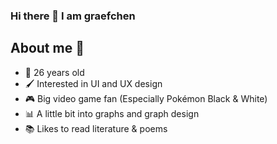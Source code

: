 ### Hi there 👋 I am graefchen

## About me 📝

- 🎉 26 years old
- 🖌️ Interested in UI and UX design
- 🎮 Big video game fan (Especially Pokémon Black & White)
- 📊 A little bit into graphs and graph design
- 📚 Likes to read literature & poems

<!--
**graefchen/graefchen** is a ✨ _special_ ✨ repository because its `README.md` (this file) appears on your GitHub profile.

Here are some ideas to get you started:

- 🔭 I’m currently working on ...
- 🌱 I’m currently learning ...
- 👯 I’m looking to collaborate on ...
- 🤔 I’m looking for help with ...
- 💬 Ask me about ...
- 📫 How to reach me: ...
- 😄 Pronouns: ...
- ⚡ Fun fact: ... -->
